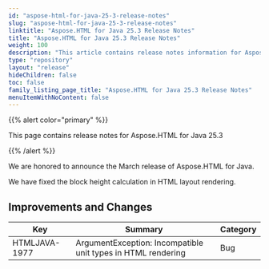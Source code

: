 ```yaml
---
id: "aspose-html-for-java-25-3-release-notes"
slug: "aspose-html-for-java-25-3-release-notes"
linktitle: "Aspose.HTML for Java 25.3 Release Notes"
title: "Aspose.HTML for Java 25.3 Release Notes"
weight: 100
description: "This article contains release notes information for Aspose.HTML for .Java 25.3."
type: "repository"
layout: "release"
hideChildren: false
toc: false
family_listing_page_title: "Aspose.HTML for Java 25.3 Release Notes"
menuItemWithNoContent: false
---
```


{{% alert color="primary" %}}

This page contains release notes for Aspose.HTML for Java 25.3

{{% /alert %}}

We are honored to announce the March release of Aspose.HTML for Java.

We have fixed the block height calculation in HTML layout rendering.

## **Improvements and Changes**

| **Key**          | **Summary**                                                  | **Category** |
|------------------|--------------------------------------------------------------|--------------|
| HTMLJAVA-1977    | ArgumentException: Incompatible unit types in HTML rendering | Bug          | 

